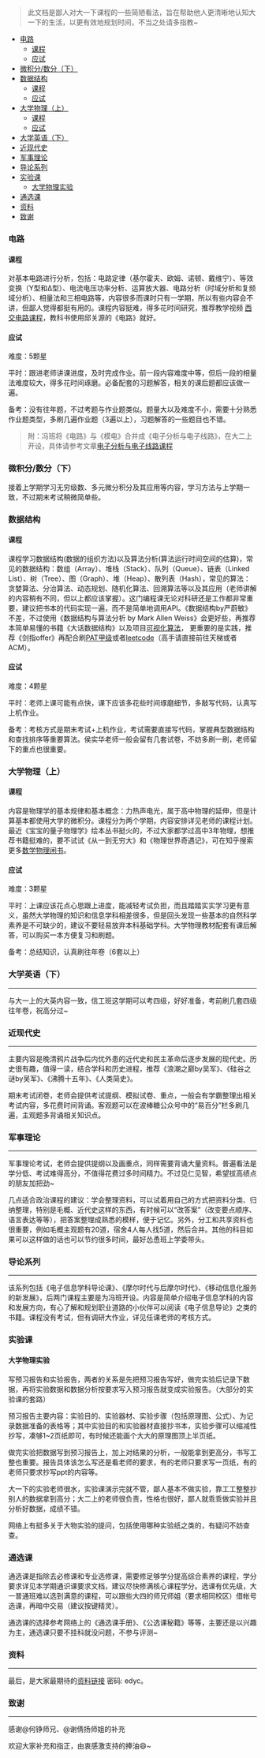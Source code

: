> 此文档是鄙人对大一下课程的一些简陋看法，旨在帮助他人更清晰地认知大一下的生活，以更有效地规划时间，不当之处请多指教~
<!-- TOC -->

- [电路](#电路)
    - [课程](#课程)
    - [应试](#应试)
- [微积分/数分（下）](#微积分数分下)
- [数据结构](#数据结构)
    - [课程](#课程-1)
    - [应试](#应试-1)
- [大学物理（上）](#大学物理上)
    - [课程](#课程-2)
    - [应试](#应试-2)
- [大学英语（下）](#大学英语下)
- [近现代史](#近现代史)
- [军事理论](#军事理论)
- [导论系列](#导论系列)
- [实验课](#实验课)
    - [大学物理实验](#大学物理实验)
- [通选课](#通选课)
- [资料](#资料)
- [致谢](#致谢)

<!-- /TOC -->
### 电路
#### 课程
对基本电路进行分析，包括：电路定律（基尔霍夫、欧姆、诺顿、戴维宁）、等效变换（Y型和Δ型）、电流电压功率分析、运算放大器、电路分析（时域分析和复频域分析）、相量法和三相电路等，内容很多而课时只有一学期，所以有些内容会不讲，但鄙人觉得都挺有用的。课程内容挺难，得多花时间研究，推荐教学视频 [西交电路课程](http://www.icourse163.org/course/xjtu-47024)，教科书使用邱关源的《电路》就好。

#### 应试
难度：5颗星

平时：跟进老师讲课进度，及时完成作业。前一段内容难度中等，但后一段的相量法难度较大，得多花时间琢磨。必备配套的习题解答，相关的课后题都应该做一遍。

备考：没有往年题，不过考题与作业题类似。题量大以及难度不小，需要十分熟悉作业题类型，多刷几遍作业题（3遍以上），习题解答的一些题目也不错。

> 附：冯班将《电路》与《模电》合并成《电子分析与电子线路》，在大二上开设，具体请参考文章[电子分析与电子线路课程](http://www.jianshu.com/p/472344bd6190)

### 微积分/数分（下）
接着上学期学习无穷级数、多元微分积分及其应用等内容，学习方法与上学期一致，不过期末考试稍微简单些。
### 数据结构
#### 课程
课程学习数据结构(数据的组织方法)以及算法分析(算法运行时间空间的估算)，常见的数据结构：数组（Array）、堆栈（Stack）、队列（Queue）、链表（Linked List）、树（Tree）、图（Graph）、堆（Heap）、散列表（Hash），常见的算法：贪婪算法、分治算法、动态规划、随机化算法、回溯算法等以及其应用（老师讲解的内容稍有不同，但以上都应该掌握）。这门编程课无论对科研还是工作都非常重要，建议把书本的代码实现一遍，而不是简单地调用API。《数据结构by严蔚敏》不差，不过使用《数据结构与算法分析 by Mark Allen Weiss》会更好些，再推荐本简单易懂的书籍《大话数据结构》以及项目[可视化算法](https://visualgo.net/en)， 更重要的是实践，推荐《剑指offer》再配合刷[PAT甲级](https://www.patest.cn/contests/pat-a-practise)或者[leetcode](https://leetcode.com/)（高手请直接前往天梯或者ACM）。
#### 应试
难度：4颗星

平时：老师上课可能有点快，课下应该多花些时间琢磨细节，多敲写代码，认真写上机作业。

备考：考核方式是期末考试+上机作业，考试需要直接写代码，掌握典型数据结构和查找排序等重要算法。侯实华老师一般会留有几套试卷，不妨多刷一刷，老师留下的重点也很重要。

### 大学物理（上）
#### 课程
内容是物理学的基本规律和基本概念：力热声电光，属于高中物理的延伸，但是计算基本都使用大学的微积分。课程分为两个学期，内容安排详见老师的课程计划。最近《宝宝的量子物理学》绘本丛书挺火的，不过大家都学过高中3年物理，想推荐书籍挺难的，要不试试《从一到无穷大》和《物理世界奇遇记》，可在知乎搜索更多[数学物理闲书](https://www.zhihu.com/question/30205562)。

#### 应试
难度：3颗星

平时：上课应该花点心思跟上进度，能减轻考试负担，而且踏踏实实学习更有意义，虽然大学物理的知识和信息学科相差很多，但是回头发现一些基本的自然科学素养是不可缺少的，建议不要轻易放弃本科基础学科。大学物理教材配套有课后解答，可以购买一本方便复习和刷题。

备考：总结知识，认真刷往年卷（6套以上）

### 大学英语（下）
---
与大一上的大英内容一致，信工班这学期可以考四级，好好准备，考前刷几套四级往年卷，祝高分过~

### 近现代史
---
主要内容是晚清鸦片战争后内忧外患的近代史和民主革命后逐步发展的现代史。历史很有趣，值得一读，结合学科和历史进程，推荐《浪潮之巅by吴军》、《硅谷之谜by吴军》、《沸腾十五年》、《人类简史》。

期末考试闭卷，老师会提供考试提纲、模拟试卷、重点，一般会有学霸整理出相关考试内容，多花费时间背诵。客观题可以在波棒糖公众号中的“易百分”栏多刷几遍，主观题多背诵相关知识点。

### 军事理论
---
军事理论考试，老师会提供提纲以及画重点，同样需要背诵大量资料。普遍看法是学分低、考试难得高分，不值得花费过多时间精力。不过见仁见智，希望拔高绩点的朋友加把劲~

几点适合政治课程的建议：学会整理资料，可以试着用自己的方式把资料分类、归纳整理，特别是毛概、近代史这样的东西，有时候可以“改答案”（改变要点顺序、语言表达等等），把答案整理成熟悉的模样，便于记忆。另外，分工和共享资料也很重要，例如毛概主观题有20道，宿舍4人每人找5道，然后合并。其他的科目如果可以这样做的话也可以节约很多时间，最好怂恿班上学委带头。

### 导论系列
---
该系列包括《电子信息学科导论课》、《摩尔时代与后摩尔时代》、《移动信息化服务的新发展》，后两门课程主要是为冯班开设。内容是简单介绍电子信息学科的内容和发展方向，有心了解和规划职业道路的小伙伴可以阅读《电子信息导论》之类的书籍。课程没有考试，但有调研大作业，详见任课老师的考核方式。

### 实验课
#### 大学物理实验
写预习报告和实验报告，两者的关系是先把预习报告写好，做完实验后记录下数据，再将实验数据和数据分析按要求写入预习报告就变成实验报告。（大部分的实验课的套路）

预习报告主要内容：实验目的、实验器材、实验步骤（包括原理图、公式）、为记录数据准备的表格等；其中实验目的和实验器材直接抄书本，实验步骤可以缩减性抄写，凑够1~2页纸即可，有时候还能画个大大的原理图顶上半页纸。

做完实验把数据写到预习报告上，加上对结果的分析，一般能拿到更高分，书写工整也重要。报告具体该怎么写还是看老师的要求，有的老师只要求写一页纸，有的老师只要求抄写ppt的内容等。

大一下的实验老师很水，实验课演示完就不管，鄙人基本不做实验，靠工工整整抄别人的数据拿到高分；大二上的老师很负责，性格也很好，鄙人就乖乖做实验并且分析好数据，成绩不错。

网络上有挺多关于大物实验的提问，包括使用哪种实验纸之类的，有疑问不妨查查。
### 通选课
通选课是指除去必修课和专业选修课，需要修足够学分提高综合素养的课程，学分要求详见本学期通识课要求文档，建议尽快修满核心课程学分。选课有优先级，大一普通班难以选到满意的课程，可以跟些大四的师兄师姐（要求相同校区）借帐号选课，再暗中交易（建议按键精灵）。

通选课的选择参考网络上的《通选课手册》、《公选课秘籍》等等，主要还是以兴趣为主，通选课只要不挂科就没问题，不参与评测~

### 资料
---
最后，是大家最期待的[资料链接](https://pan.baidu.com/s/1miqTHtI) 密码: edyc。
### 致谢
---
感谢@何铮师兄、@谢倩扬师姐的补充

欢迎大家补充和指正，由衷感激支持的捧油:smile:~